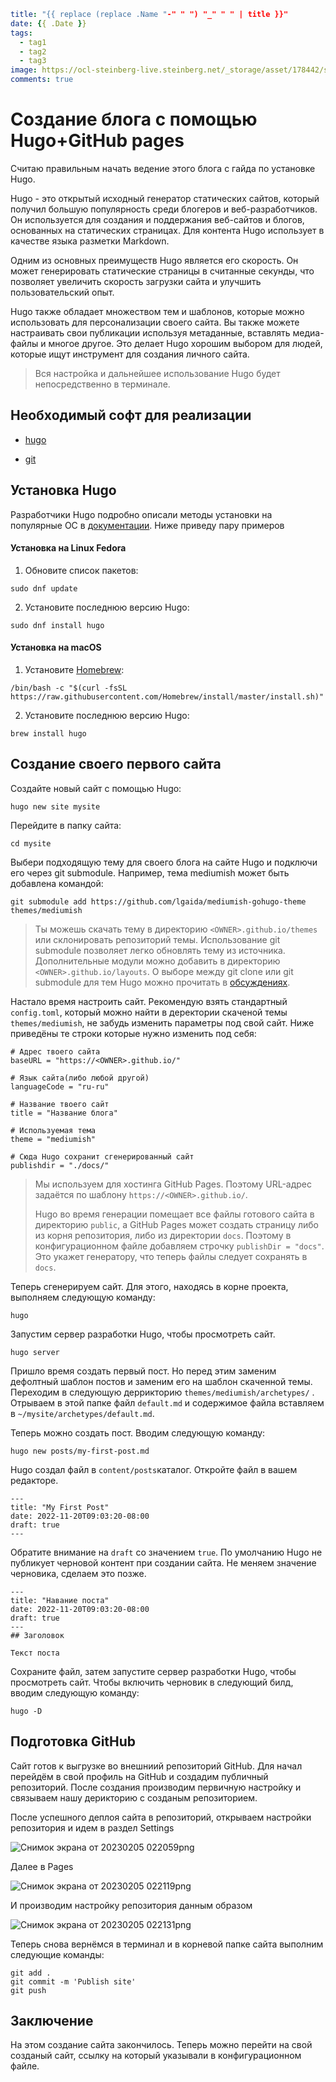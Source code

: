 ```yaml
title: "{{ replace (replace .Name "-" " ") "_" " " | title }}"
date: {{ .Date }}
tags:
  - tag1
  - tag2
  - tag3
image: https://ocl-steinberg-live.steinberg.net/_storage/asset/178442/storage/PNG_large_2000px/178442-large.png
comments: true
```

# Создание блога с помощью Hugo+GitHub pages

Считаю правильным начать ведение этого блога с гайда по установке Hugo.

Hugo - это открытый исходный генератор статических сайтов, который получил большую популярность среди блогеров и веб-разработчиков. Он используется для создания и поддержания веб-сайтов и блогов, основанных на статических страницах. Для контента Hugo использует в качестве языка разметки Markdown.

Одним из основных преимуществ Hugo является его скорость. Он может генерировать статические страницы в считанные секунды, что позволяет увеличить скорость загрузки сайта и улучшить пользовательский опыт.

Hugo также обладает множеством тем и шаблонов, которые можно использовать для персонализации своего сайта. Вы также можете настраивать свои публикации используя метаданные, вставлять медиа-файлы и многое другое. Это делает Hugo хорошим выбором для людей, которые ищут инструмент для создания личного сайта.

> Вся настройка и дальнейшее использование Hugo будет непосредственно в терминале.

## Необходимый софт для реализации

- [hugo](https://gohugo.io/)
  
- [git](https://git-scm.com/)
  

## Установка Hugo

Разработчики Hugo подробно описали методы установки на популярные ОС в [документации](https://gohugo.io/getting-started/installing/). Ниже приведу пару примеров

#### Установка на Linux Fedora

1. Обновите список пакетов:

`sudo dnf update`

2. Установите последнюю версию Hugo:

`sudo dnf install hugo`

#### Установка на macOS

1. Установите [Homebrew](https://brew.sh/):

`/bin/bash -c "$(curl -fsSL https://raw.githubusercontent.com/Homebrew/install/master/install.sh)"`

2. Установите последнюю версию Hugo:

`brew install hugo`

## Создание своего первого сайта

Создайте новый сайт с помощью Hugo:

`hugo new site mysite`

Перейдите в папку сайта:

`cd mysite`

Выбери подходящую тему для своего блога на сайте Hugo и подключи его через git submodule. Например, тема mediumish может быть добавлена командой:

`git submodule add https://github.com/lgaida/mediumish-gohugo-theme themes/mediumish`

> Ты можешь скачать тему в директорию `<OWNER>.github.io/themes` или склонировать репозиторий темы. Использование git submodule позволяет легко обновлять тему из источника. Дополнительные модули можно добавить в директорию `<OWNER>.github.io/layouts`. О выборе между git clone или git submodule для тем Hugo можно прочитать в [обсуждениях](https://discourse.gohugo.io/t/adding-a-theme-as-a-submodule-or-clone/8789).

Настало время настроить сайт. Рекомендую взять стандартный `config.toml`, который можно найти в деректории скаченой темы `themes/mediumish`, не забудь изменить параметры под свой сайт. Ниже приведёны те строки которые нужно изменить под себя:

```
# Адрес твоего сайта
baseURL = "https://<OWNER>.github.io/"

# Язык сайта(либо любой другой)
languageCode = "ru-ru"

# Название твоего сайт
title = "Название блога"

# Используемая тема
theme = "mediumish"

# Сюда Hugo сохранит сгенерированный сайт
publishdir = "./docs/"
```

> Мы используем для хостинга GitHub Pages. Поэтому URL-адрес задаётся по шаблону `https://<OWNER>.github.io/`.
> 
> Hugo во время генерации помещает все файлы готового сайта в директорию `public`, а GitHub Pages может создать страницу либо из корня репозитория, либо из директории `docs`. Поэтому в конфигурационном файле добавляем строчку `publishDir = "docs"`. Это укажет генератору, что теперь файлы следует сохранять в `docs`.

Теперь сгенерируем сайт. Для этого, находясь в корне проекта, выполняем следующую команду:

`hugo`

Запустим сервер разработки Hugo, чтобы просмотреть сайт.

`hugo server`

Пришло время создать первый пост. Но перед этим заменим дефолтный шаблон постов и заменим его на шаблон скаченной темы. Переходим в следующую деррикторию `themes/mediumish/archetypes/` . Отрываем в этой папке файл `default.md` и содержимое файла вставляем в `~/mysite/archetypes/default.md`.

Теперь можно создать пост. Вводим следующую команду:

`hugo new posts/my-first-post.md`

Hugo создал файл в `content/posts`каталог. Откройте файл в вашем редакторе.

```text
---
title: "My First Post"
date: 2022-11-20T09:03:20-08:00
draft: true
---
```

Обратите внимание на `draft` со значением `true`. По умолчанию Hugo не публикует черновой контент при создании сайта. Не меняем значение черновика, сделаем это позже.

```text
---
title: "Навание поста"
date: 2022-11-20T09:03:20-08:00
draft: true
---
## Заголовок

Текст поста
```

Сохраните файл, затем запустите сервер разработки Hugo, чтобы просмотреть сайт. 
Чтобы включить черновик в следующий билд, вводим следующую команду:

`hugo -D`

## Подготовка GitHub

Сайт готов к выгрузке во внешниий репозиторий GitHub. Для начал перейдём в свой профиль на GitHub и создадим публичный репозиторий. После создания производим первичную настройку и связываем нашу дерикторию с созданым репозиторием.

После успешного деплоя сайта в репозиторий, открываем настройки репозитория и идем в раздел Settings

![Снимок экрана от 20230205 022059png](file:///home/an/.var/app/com.github.marktext.marktext/config/marktext/images/f766e2e9ac11ce6edff16d79b35f1b6ce1b5f839.png?msec=1675553634385)

Далее в Pages

![Снимок экрана от 20230205 022119png](file:///home/an/.var/app/com.github.marktext.marktext/config/marktext/images/2ee63798bbb8cc12af67ebe93167b2b7447ddeef.png?msec=1675553634387)

И производим настройку репозитория данным образом

![Снимок экрана от 20230205 022131png](file:///home/an/.var/app/com.github.marktext.marktext/config/marktext/images/4686bb38c265d7301e21a4201a5dccd18cdd6c16.png?msec=1675553634388)

Теперь снова вернёмся в терминал и в корневой папке сайта выполним следующие команды:

```
git add .
git commit -m 'Publish site'
git push
```

## Заключение

На этом создание сайта закончилось. Теперь можно перейти на свой созданый сайт, ссылку на который указывали в конфигурационном файле.
